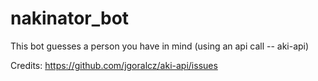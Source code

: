 # nakinator_bot
This bot guesses a person you have in mind (using an api call -- aki-api)

Credits: https://github.com/jgoralcz/aki-api/issues

